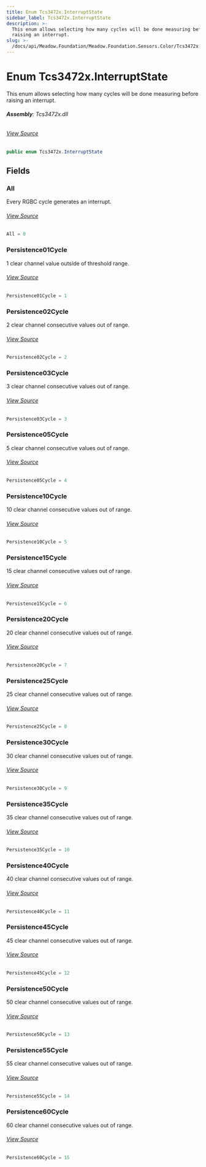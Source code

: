 ```yaml
---
title: Enum Tcs3472x.InterruptState
sidebar_label: Tcs3472x.InterruptState
description: >-
  This enum allows selecting how many cycles will be done measuring before
  raising an interrupt.
slug: >-
  /docs/api/Meadow.Foundation/Meadow.Foundation.Sensors.Color/Tcs3472x.InterruptState
---
```

# Enum Tcs3472x.InterruptState
This enum allows selecting how many cycles will be done measuring before
raising an interrupt.

###### **Assembly**: Tcs3472x.dll
###### [View Source](https://github.com/WildernessLabs/Meadow.Foundation.git/blob/develop/Source/Meadow.Foundation.Peripherals/Sensors.Color.Tcs3472x/Driver/Tcs3472x.Enums.cs#L39)
```csharp title="Declaration"
public enum Tcs3472x.InterruptState
```
## Fields
### All
Every RGBC cycle generates an interrupt.
###### [View Source](https://github.com/WildernessLabs/Meadow.Foundation.git/blob/develop/Source/Meadow.Foundation.Peripherals/Sensors.Color.Tcs3472x/Driver/Tcs3472x.Enums.cs#L42)
```csharp title="Declaration"
All = 0
```
### Persistence01Cycle
1 clear channel value outside of threshold range.
###### [View Source](https://github.com/WildernessLabs/Meadow.Foundation.git/blob/develop/Source/Meadow.Foundation.Peripherals/Sensors.Color.Tcs3472x/Driver/Tcs3472x.Enums.cs#L44)
```csharp title="Declaration"
Persistence01Cycle = 1
```
### Persistence02Cycle
2 clear channel consecutive values out of range.
###### [View Source](https://github.com/WildernessLabs/Meadow.Foundation.git/blob/develop/Source/Meadow.Foundation.Peripherals/Sensors.Color.Tcs3472x/Driver/Tcs3472x.Enums.cs#L46)
```csharp title="Declaration"
Persistence02Cycle = 2
```
### Persistence03Cycle
3 clear channel consecutive values out of range.
###### [View Source](https://github.com/WildernessLabs/Meadow.Foundation.git/blob/develop/Source/Meadow.Foundation.Peripherals/Sensors.Color.Tcs3472x/Driver/Tcs3472x.Enums.cs#L48)
```csharp title="Declaration"
Persistence03Cycle = 3
```
### Persistence05Cycle
5 clear channel consecutive values out of range.
###### [View Source](https://github.com/WildernessLabs/Meadow.Foundation.git/blob/develop/Source/Meadow.Foundation.Peripherals/Sensors.Color.Tcs3472x/Driver/Tcs3472x.Enums.cs#L50)
```csharp title="Declaration"
Persistence05Cycle = 4
```
### Persistence10Cycle
10 clear channel consecutive values out of range.
###### [View Source](https://github.com/WildernessLabs/Meadow.Foundation.git/blob/develop/Source/Meadow.Foundation.Peripherals/Sensors.Color.Tcs3472x/Driver/Tcs3472x.Enums.cs#L52)
```csharp title="Declaration"
Persistence10Cycle = 5
```
### Persistence15Cycle
15 clear channel consecutive values out of range.
###### [View Source](https://github.com/WildernessLabs/Meadow.Foundation.git/blob/develop/Source/Meadow.Foundation.Peripherals/Sensors.Color.Tcs3472x/Driver/Tcs3472x.Enums.cs#L54)
```csharp title="Declaration"
Persistence15Cycle = 6
```
### Persistence20Cycle
20 clear channel consecutive values out of range.
###### [View Source](https://github.com/WildernessLabs/Meadow.Foundation.git/blob/develop/Source/Meadow.Foundation.Peripherals/Sensors.Color.Tcs3472x/Driver/Tcs3472x.Enums.cs#L56)
```csharp title="Declaration"
Persistence20Cycle = 7
```
### Persistence25Cycle
25 clear channel consecutive values out of range.
###### [View Source](https://github.com/WildernessLabs/Meadow.Foundation.git/blob/develop/Source/Meadow.Foundation.Peripherals/Sensors.Color.Tcs3472x/Driver/Tcs3472x.Enums.cs#L58)
```csharp title="Declaration"
Persistence25Cycle = 8
```
### Persistence30Cycle
30 clear channel consecutive values out of range.
###### [View Source](https://github.com/WildernessLabs/Meadow.Foundation.git/blob/develop/Source/Meadow.Foundation.Peripherals/Sensors.Color.Tcs3472x/Driver/Tcs3472x.Enums.cs#L60)
```csharp title="Declaration"
Persistence30Cycle = 9
```
### Persistence35Cycle
35 clear channel consecutive values out of range.
###### [View Source](https://github.com/WildernessLabs/Meadow.Foundation.git/blob/develop/Source/Meadow.Foundation.Peripherals/Sensors.Color.Tcs3472x/Driver/Tcs3472x.Enums.cs#L62)
```csharp title="Declaration"
Persistence35Cycle = 10
```
### Persistence40Cycle
40 clear channel consecutive values out of range.
###### [View Source](https://github.com/WildernessLabs/Meadow.Foundation.git/blob/develop/Source/Meadow.Foundation.Peripherals/Sensors.Color.Tcs3472x/Driver/Tcs3472x.Enums.cs#L64)
```csharp title="Declaration"
Persistence40Cycle = 11
```
### Persistence45Cycle
45 clear channel consecutive values out of range.
###### [View Source](https://github.com/WildernessLabs/Meadow.Foundation.git/blob/develop/Source/Meadow.Foundation.Peripherals/Sensors.Color.Tcs3472x/Driver/Tcs3472x.Enums.cs#L66)
```csharp title="Declaration"
Persistence45Cycle = 12
```
### Persistence50Cycle
50 clear channel consecutive values out of range.
###### [View Source](https://github.com/WildernessLabs/Meadow.Foundation.git/blob/develop/Source/Meadow.Foundation.Peripherals/Sensors.Color.Tcs3472x/Driver/Tcs3472x.Enums.cs#L68)
```csharp title="Declaration"
Persistence50Cycle = 13
```
### Persistence55Cycle
55 clear channel consecutive values out of range.
###### [View Source](https://github.com/WildernessLabs/Meadow.Foundation.git/blob/develop/Source/Meadow.Foundation.Peripherals/Sensors.Color.Tcs3472x/Driver/Tcs3472x.Enums.cs#L70)
```csharp title="Declaration"
Persistence55Cycle = 14
```
### Persistence60Cycle
60 clear channel consecutive values out of range.
###### [View Source](https://github.com/WildernessLabs/Meadow.Foundation.git/blob/develop/Source/Meadow.Foundation.Peripherals/Sensors.Color.Tcs3472x/Driver/Tcs3472x.Enums.cs#L72)
```csharp title="Declaration"
Persistence60Cycle = 15
```
